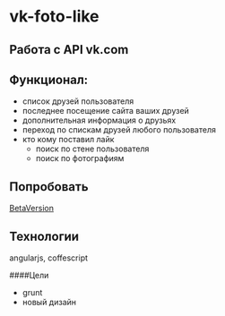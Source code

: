 # vk-foto-like
## Работа с API vk.com

<h2>Функционал:</h2>
<ul>
<li>список друзей пользователя</li>
<li>последнее посещение сайта ваших друзей</li>
<li>дополнительная информация о друзьях</li>
<li>переход по спискам друзей любого пользователя</li>
<li>кто кому поставил лайк<ul>
  <li>поиск по стене пользователя</li>
  <li>поиск по фотографиям</li>
</ul></li>
</ul>



<h2>Попробовать</h2>
<span><a href="http://vkopen.16mb.com/">BetaVersion</a></span>

<h2> Технологии</h2>
<span>angularjs, coffescript</span>

####Цели
<ul>
  <li>grunt</li>
  <li>новый дизайн</li>
</ul>
